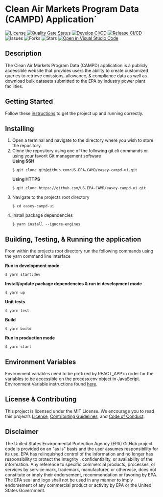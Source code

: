 # Clean Air Markets Program Data (CAMPD) Application`

[![License](https://img.shields.io/github/license/US-EPA-CAMD/easey-campd-ui)](https://github.com/US-EPA-CAMD/easey-campd-ui/blob/develop/LICENSE)
[![Quality Gate Status](https://sonarcloud.io/api/project_badges/measure?project=US-EPA-CAMD_easey-campd-ui&metric=alert_status)](https://sonarcloud.io/dashboard?id=US-EPA-CAMD_easey-campd-ui)
[![Develop CI/CD](https://github.com/US-EPA-CAMD/easey-campd-ui/workflows/Develop%20Branch%20Workflow/badge.svg)](https://github.com/US-EPA-CAMD/easey-campd-ui/actions)
[![Release CI/CD](https://github.com/US-EPA-CAMD/easey-campd-ui/workflows/Release%20Branch%20Workflow/badge.svg)](https://github.com/US-EPA-CAMD/easey-campd-ui/actions)
![Issues](https://img.shields.io/github/issues/US-EPA-CAMD/easey-campd-ui)
![Forks](https://img.shields.io/github/forks/US-EPA-CAMD/easey-campd-ui)
![Stars](https://img.shields.io/github/stars/US-EPA-CAMD/easey-campd-ui)
[![Open in Visual Studio Code](https://open.vscode.dev/badges/open-in-vscode.svg)](https://open.vscode.dev/US-EPA-CAMD/easey-campd-ui)

## Description

The Clean Air Markets Program Data (CAMPD) application is a publicly accessible website that provides users the ability to create customized queries to retrieve emissions, allowance, & compliance data as well as download bulk datasets submitted to the EPA by industry power plant facilities.

## Getting Started

Follow these [instructions](https://github.com/US-EPA-CAMD/devops/blob/master/GETTING-STARTED.md) to get the project up and running correctly.

## Installing

1. Open a terminal and navigate to the directory where you wish to store the repository.
2. Clone the repository using one of the following git cli commands or using your favorit Git management software<br>
   **Using SSH**
   ```
   $ git clone git@github.com:US-EPA-CAMD/easey-campd-ui.git
   ```
   **Using HTTPS**
   ```
   $ git clone https://github.com/US-EPA-CAMD/easey-campd-ui.git
   ```
3. Navigate to the projects root directory
   ```
   $ cd easey-campd-ui
   ```
4. Install package dependencies
   ```
   $ yarn install --ignore-engines
   ```

## Building, Testing, & Running the application

From within the projects root directory run the following commands using the yarn command line interface

**Run in development mode**

```
$ yarn start:dev
```

**Install/update package dependencies & run in development mode**

```
$ yarn up
```

**Unit tests**

```
$ yarn test
```

**Build**

```
$ yarn build
```

**Run in production mode**

```
$ yarn start
```

## Environment Variables

Environment variables need to be prefixed by REACT_APP in order for the variables to be accessible on the process.env object in JavaScript.
Environment Variable instructions found [here](https://github.com/US-EPA-CAMD/devops/blob/master/ENV_INSTRUCTIONS.md).

## License & Contributing

This project is licensed under the MIT License. We encourage you to read this project’s [License](https://github.com/US-EPA-CAMD/devops/blob/master/LICENSE), [Contributing Guidelines](https://github.com/US-EPA-CAMD/devops/blob/master/CONTRIBUTING.md), and [Code of Conduct](https://github.com/US-EPA-CAMD/devops/blob/master/CODE_OF_CONDUCT.md).

## Disclaimer

The United States Environmental Protection Agency (EPA) GitHub project code is provided on an "as is" basis and the user assumes responsibility for its use. EPA has relinquished control of the information and no longer has responsibility to protect the integrity , confidentiality, or availability of the information. Any reference to specific commercial products, processes, or services by service mark, trademark, manufacturer, or otherwise, does not constitute or imply their endorsement, recommendation or favoring by EPA. The EPA seal and logo shall not be used in any manner to imply endorsement of any commercial product or activity by EPA or the United States Government.
